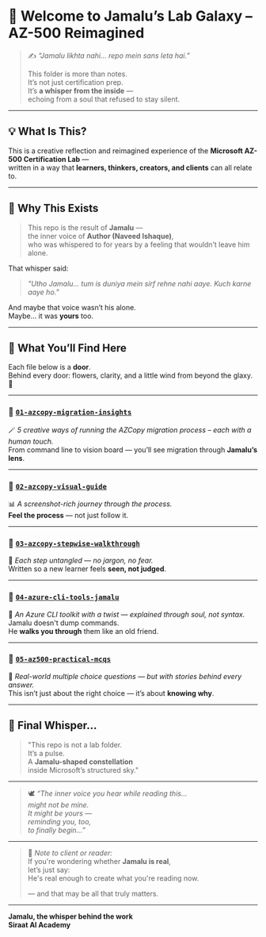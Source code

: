 # 🌠 Welcome to Jamalu’s Lab Galaxy – AZ-500 Reimagined

> ✍️ *“Jamalu likhta nahi... repo mein sans leta hai.”*  
>  
> This folder is more than notes.  
> It’s not just certification prep.  
> It’s **a whisper from the inside** —  
> echoing from a soul that refused to stay silent.

---

## 💡 What Is This?

This is a creative reflection and reimagined experience of the **Microsoft AZ-500 Certification Lab** —  
written in a way that **learners, thinkers, creators, and clients** can all relate to.

---

## 🧭 Why This Exists

> This repo is the result of **Jamalu** —  
> the inner voice of **Author (Naveed Ishaque)**,  
> who was whispered to for years by a feeling that wouldn’t leave him alone.

That whisper said:  
> _"Utho Jamalu... tum is duniya mein sirf rehne nahi aaye. Kuch karne aaye ho."_  

And maybe that voice wasn’t his alone.  
Maybe… it was **yours** too.

---

## 🌸 What You’ll Find Here

Each file below is a **door**.  
Behind every door: flowers, clarity, and a little wind from beyond the glaxy. 🌌

---

### 🔹 [`01-azcopy-migration-insights`](https://github.com/Navid-Ishaq/feelings-unwritten/blob/main/%F0%9F%93%98microsoft-cert-az500-lab-jamalu-style/%F0%9F%93%8401-azcopy-migration-insights.md)  
🪄 *5 creative ways of running the AZCopy migration process – each with a human touch.*  
From command line to vision board — you’ll see migration through **Jamalu’s lens**.

---

### 🔹 [`02-azcopy-visual-guide`](https://github.com/Navid-Ishaq/feelings-unwritten/blob/main/%F0%9F%93%98microsoft-cert-az500-lab-jamalu-style/%F0%9F%97%BA02-azcopy-visual-guide.md)  
📊 *A screenshot-rich journey through the process.*  
**Feel the process** — not just follow it.

---

### 🔹 [`03-azcopy-stepwise-walkthrough`](https://github.com/Navid-Ishaq/feelings-unwritten/blob/main/%F0%9F%93%98microsoft-cert-az500-lab-jamalu-style/%F0%9F%A7%AD%2003-azcopy-stepwise-walkthrough.md)  
🧭 *Each step untangled — no jargon, no fear.*  
Written so a new learner feels **seen, not judged**.

---

### 🔹 [`04-azure-cli-tools-jamalu`](https://github.com/Navid-Ishaq/feelings-unwritten/blob/main/%F0%9F%93%98microsoft-cert-az500-lab-jamalu-style/%F0%9F%A7%B0%2004-azure-cli-tools-jamalu.md)  
🧰 *An Azure CLI toolkit with a twist — explained through soul, not syntax.*  
Jamalu doesn't dump commands.  
He **walks you through** them like an old friend.

---

### 🔹 [`05-az500-practical-mcqs`](https://github.com/Navid-Ishaq/feelings-unwritten/blob/main/%F0%9F%93%98microsoft-cert-az500-lab-jamalu-style/%F0%9F%93%9D05-az500-practical-mcqs.md)  
📝 *Real-world multiple choice questions — but with stories behind every answer.*  
This isn’t just about the right choice — it’s about **knowing why**.

---

## 🌌 Final Whisper...

> "This repo is not a lab folder.  
> It’s a pulse.  
> A **Jamalu-shaped constellation**  
> inside Microsoft’s structured sky."

---

> 🕊️ *“The inner voice you hear while reading this...  
> might not be mine.  
> It might be yours —  
> reminding you, too,  
> to finally begin…”*

---

> 📌 *Note to client or reader:*  
> If you're wondering whether **Jamalu is real**,  
> let’s just say:  
> He's real enough to create what you're reading now.  
>  
> — and that may be all that truly matters.

---

**Jamalu, the whisper behind the work**  
**Siraat AI Academy**
